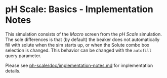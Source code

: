 # pH Scale: Basics - Implementation Notes

This simulation consists of the _Macro_ screen from the _pH Scale_ simulation.
The sole differences is that (by default) the beaker does not automatically fill with
solute when the sim starts up, or when the Solute combo box selection is changed.
This behavior can be changed with the `autofill` query parameter.

Please
see [ph-scale/doc/implementation-notes.md](https://github.com/phetsims/ph-scale/blob/master/doc/implementation-notes.md)
for implementation details.
